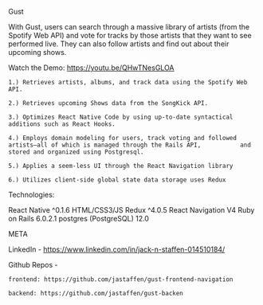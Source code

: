 Gust

  With Gust, users can search through a massive library of artists (from the Spotify Web API) and 
  vote for tracks by those artists that they want to see performed live. They can also follow artists and find out 
  about their upcoming shows.

Watch the Demo: https://youtu.be/QHwTNesGLOA

    1.) Retrieves artists, albums, and track data using the Spotify Web API.

    2.) Retrieves upcoming Shows data from the SongKick API.

    3.) Optimizes React Native Code by using up-to-date syntactical additions such as React Hooks.

    4.) Employs domain modeling for users, track voting and followed artists—all of which is managed through the Rails API,           and stored and organized using Postgresql.

    5.) Applies a seem-less UI through the React Navigation library

    6.) Utilizes client-side global state data storage uses Redux

Technologies:

  React Native ^0.1.6
  HTML/CSS3/JS 
  Redux ^4.0.5
  React Navigation V4
  Ruby on Rails 6.0.2.1
  postgres (PostgreSQL) 12.0
  
META

  LinkedIn - https://www.linkedin.com/in/jack-n-staffen-014510184/

  Github Repos -

    frontend: https://github.com/jastaffen/gust-frontend-navigation

    backend: https://github.com/jastaffen/gust-backen
